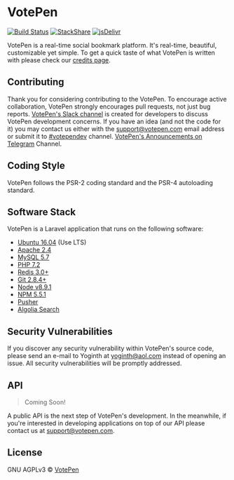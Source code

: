 # VotePen

[![Build Status](https://semaphoreci.com/api/v1/votepen/votepen/branches/master/shields_badge.svg)](https://semaphoreci.com/votepen/votepen)
[![StackShare](https://img.shields.io/badge/tech-stack-0690fa.svg?style=flat)](https://stackshare.io/votepen/votepen)
[![jsDelivr](https://data.jsdelivr.com/v1/package/npm/votepen/badge)](https://www.jsdelivr.com/package/npm/votepen)

VotePen is a real-time social bookmark platform. It's real-time, beautiful, customizable yet simple. To get a quick taste of what VotePen is written with please check our [credits page](https://votepen.com/credits).

## Contributing

Thank you for considering contributing to the VotePen. To encourage active collaboration, VotePen strongly encourages pull requests, not just bug reports. [VotePen's Slack channel](https://join.slack.com/t/votepen/shared_invite/enQtMjc3MjcwMDYwNzcxLWJiYzY5YWZlZjEzZTA2ZTE3MjI2MTZkZWFmN2VjNjcxZmYwZjZlMzRlZTRiNTYzZmYzZGYxMjk1MjE4NmJkMTU) is created for developers to discuss VotePen development concerns. If you have an idea (and not the code for it) you may contact us either with the support@votepen.com email address or submit it to [#votependev](https://votepen.com/c/VotepenDev) channel. [VotePen's Announcements on Telegram](https://t.me/yoginth) Channel.

## Coding Style

VotePen follows the PSR-2 coding standard and the PSR-4 autoloading standard.

## Software Stack

VotePen is a Laravel application that runs on the following software:

- [Ubuntu 16.04](https://ubuntu.com) (Use LTS)
- [Apache 2.4](https://httpd.apache.org)
- [MySQL 5.7](https://www.mysql.com)
- [PHP 7.2](https://php.net)
- [Redis 3.0+](https://redis.io)
- [Git 2.8.4+](https://git-scm.com)
- [Node v8.9.1](https://nodejs.org)
- [NPM 5.5.1](https://npmjs.com)
- [Pusher](https://pusher.com)
- [Algolia Search](https://www.algolia.com)

## Security Vulnerabilities

If you discover any security vulnerability within VotePen's source code, please send an e-mail to Yoginth at yoginth@aol.com instead of opening an issue. All security vulnerabilities will be promptly addressed.

## API

> Coming Soon!

 A public API is the next step of VotePen's development. In the meanwhile, if you're interested in developing applications on top of our API please contact us at support@votepen.com.
 
## License

GNU AGPLv3 © [VotePen](https://votepen.com)